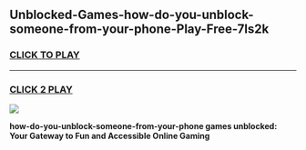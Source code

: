 
## Unblocked-Games-how-do-you-unblock-someone-from-your-phone-Play-Free-7ls2k
<h3>
<a href="https://premium76.site?title=how-do-you-unblock-someone-from-your-phone&ref=10A">CLICK TO PLAY</a></h3>
<hr>

<h3>
<a href="https://premium76.site?title=how-do-you-unblock-someone-from-your-phone&ref=10A">CLICK 2 PLAY</a>
  
</h3>

<a href="https://premium76.site?title=how-do-you-unblock-someone-from-your-phone&ref=10A"><img src="https://clearcache.store/games.png"></a>


**how-do-you-unblock-someone-from-your-phone games unblocked: Your Gateway to Fun and Accessible Online Gaming**
